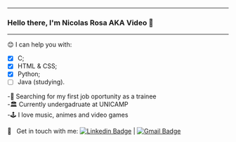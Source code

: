 ***
### Hello there, I'm Nicolas Rosa AKA Video 🤘

***

😊   I can help you with: </br>
- [x] C; </br>
- [x] HTML & CSS; </br>
- [x] Python; </br>
- [ ] Java (studying). </br> 

-🏢 Searching for my first job oportunity as a trainee </br>
-🏛️ Currently undergadruate at UNICAMP </br>
-🕹️ I love music, animes and video games <br/>

:email: &nbsp; Get in touch with me:
[![Linkedin Badge](https://img.shields.io/badge/-onicolasrosa-blue?style=flat-square&logo=Linkedin&logoColor=white&link=https://www.linkedin.com/in/onicolasrosa/)](https://www.linkedin.com/in/onicolasrosa/) 
| 
[![Gmail Badge](https://img.shields.io/badge/-onicolasrosa@gmail.com.com-c14438?style=flat-square&logo=Gmail&logoColor=white&link=mailto:onicolasrosa@gmail.com)](mailto:onicolasrosa@gmail.com)

